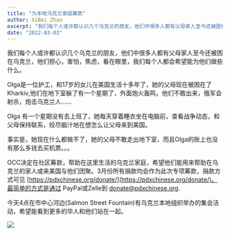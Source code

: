 ```yaml
---
title: "为本地乌克兰家庭筹款"
author: XiBei Zhao
excerpt: "我们每个人或许都认识几个乌克兰的朋友，他们中很多人都有父母家人至今还被困在乌克兰，他们担心，害怕，焦虑，看在眼里，我们每个人都会希望能为他们做些什么。OCC决定在社区筹款，帮助在这里生活的乌克兰家庭，希望他们能用来帮助在乌克兰的家人或来美国与他们团聚。3月份所有捐款均会作为此次专项筹款。"
date: "2022-03-03"
---
```


我们每个人或许都认识几个乌克兰的朋友，他们中很多人都有父母家人至今还被困在乌克兰，他们担心，害怕，焦虑，看在眼里，我们每个人都会希望能为他们做些什么。

Olga是一位护工，和17岁的女儿在美国生活十多年了，她的父母现在被困在了Kharkiv,他们在地下室躲了有一个星期了，外面炮火轰鸣，他们不敢出来，俄军会射杀，炮击乌克兰人......

Olga 有一个星期没有去上班了，她每天穿着睡衣坐在电脑前，查看战争动态，和父母保持联系，绞尽脑汁地在想怎么让父母来到美国。

事实是，她现在什么都做不了，她的父母不敢走出地下室，而且Olga的账上也没有那么多钱去买机票。。。

OCC决定在社区筹款，帮助在这里生活的乌克兰家庭，希望他们能用来帮助在乌克兰的家人或来美国与他们团聚。3月份所有捐款均会作为此次专项筹款，捐款方式可见 [https://pdxchinese.org/donate/](https://pdxchinese.org/donate/)。最简单的方式是通过 PayPal或Zelle到 [donate@pdxchinese.org](mailto:donate@pdxchinese.org).

今天4点在市中心河边(Salmon Street Fountain)有乌克兰本地组织举办的集会活动，希望能看到更多的华人和他们站在一起。

![](https://res.cloudinary.com/dhngj18do/image/upload/f_auto,q_auto/v1/images/Wechat%20Image_20220304144251)
